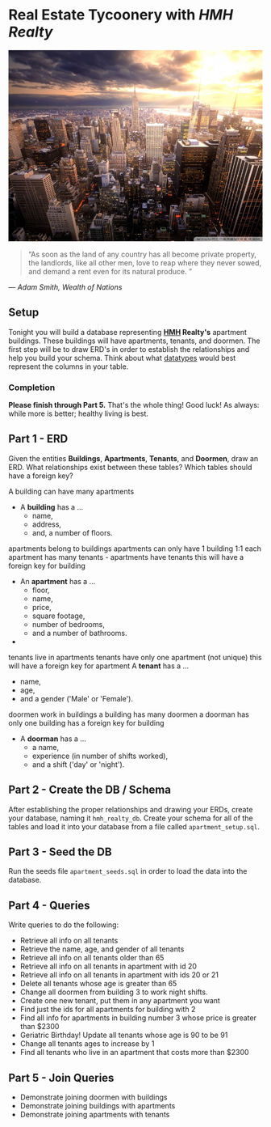 # Real Estate Tycoonery with *HMH Realty*

![Manhattan skyline][new-york-new-york]

> “As soon as the land of any country has all become private property,
> the landlords, like all other men, love to reap where they never sowed,
> and demand a rent even for its natural produce. ”

*— Adam Smith, Wealth of Nations*

## Setup

Tonight you will build a database representing **[H][hari][M][mck][H][harish]
Realty's** apartment buildings. These buildings will have apartments, tenants,
and doormen. The first step will be to draw ERD's in order to establish the
relationships and help you build your schema. Think about what
[datatypes][pg-datatypes] would best represent the columns in your table.

### Completion

**Please finish through Part 5.** That's the whole thing! Good luck!
As always: while more is better; healthy living is best.

## Part 1 - ERD

Given the entities **Buildings**, **Apartments**, **Tenants**, and **Doormen**,
draw an ERD. What relationships exist between these tables? Which tables should
have a foreign key?

A building can have many apartments
- A **building** has a ...
  - name,
  - address,
  - and, a number of floors.

apartments belong to buildings
apartments can only have 1 building
1:1 each apartment has many tenants - apartments have tenants
this will have a foreign key for building
- An **apartment** has a ...
  - floor,
  - name,
  - price,
  - square footage,
  - number of bedrooms,
  - and a number of bathrooms.
-
tenants live in apartments
tenants have only one apartment (not unique)
this will have a foreign key for apartment
 A **tenant** has a ...
  - name,
  - age,
  - and a gender ('Male' or 'Female').

doormen work in buildings
a building has many doormen
a doorman has only one building
has a foreign key for building
- A **doorman** has a ...
  - a name,
  - experience (in number of shifts worked),
  - and a shift ('day' or 'night').

## Part 2 - Create the DB / Schema

After establishing the proper relationships and drawing your ERDs, create your
database, naming it `hmh_realty_db`. Create your schema for all of the tables
and load it into your database from a file called `apartment_setup.sql`.

## Part 3 - Seed the DB

Run the seeds file `apartment_seeds.sql` in order to load the data into the
database.

## Part 4 - Queries

Write queries to do the following:

- Retrieve all info on all tenants
- Retrieve the name, age, and gender of all tenants
- Retrieve all info on all tenants older than 65
- Retrieve all info on all tenants in apartment with id 20
- Retrieve all info on all tenants in apartment with ids 20 or 21
- Delete all tenants whose age is greater than 65
- Change all doormen from building 3 to work night shifts.
- Create one new tenant, put them in any apartment you want
- Find just the ids for all apartments for building with 2
- Find all info for apartments in building number 3 whose price is greater than $2300
- Geriatric Birthday! Update all tenants whose age is 90 to be 91
- Change all tenants ages to increase by 1
- Find all tenants who live in an apartment that costs more than $2300

## Part 5 - Join Queries

- Demonstrate joining doormen with buildings
- Demonstrate joining buildings with apartments
- Demonstrate joining apartments with tenants

<!-- Links -->

[new-york-new-york]: images/manhattan-wallpaper-800x600.jpg
[hari]:              http://harimohanraj.com/about_me/
[mck]:               https://github.com/DrRobotmck
[harish]:            https://www.linkedin.com/pub/harish-tella/73/686/797
[pg-datatypes]:      http://www.postgresql.org/docs/9.3/static/datatype.html
